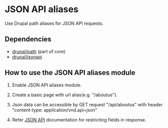 # JSON API aliases

Use Drupal path aliases for JSON API requests.

## Dependencies

- [drupal/path](https://www.drupal.org/docs/8/core/modules/path/overview) (part of core)
- [drupal/jsonapi](https://www.drupal.org/project/jsonapi)

## How to use the JSON API aliases module

1. Enable JSON API aliases module.

2. Create a basic page with url alias(e.g. "/aboutus").

3. Json data can be accessible by GET request "/api/aboutus" with header "content-type: application/vnd.api+json"

4. Refer [JSON API](https://www.drupal.org/node/2806623) documentation for restricting fields in response.